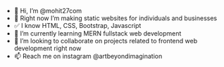 - 👋 Hi, I’m @mohit27com
- 👀 Right now I’m making static websites for individuals and businesses
- ✅ I know HTML, CSS, Bootstrap, Javascript
- 🌱 I’m currently learning MERN fullstack web development
- 💞️ I’m looking to collaborate on projects related to frontend web development right now
- 📫 Reach me on instagram @artbeyondimagination

<!---
mohit27com/mohit27com is a ✨ special ✨ repository because its `README.md` (this file) appears on your GitHub profile.
You can click the Preview link to take a look at your changes.
--->
